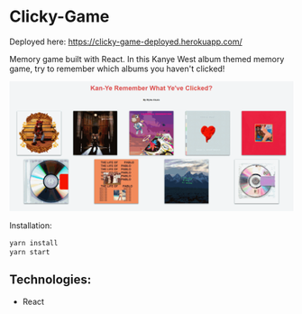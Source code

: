 # Clicky-Game
Deployed here: https://clicky-game-deployed.herokuapp.com/

Memory game built with React. In this Kanye West album themed memory game, try to remember which albums you haven't clicked!

![](clicky-game-demo.gif)

Installation: 
```
yarn install
yarn start
```

## Technologies:
- React
